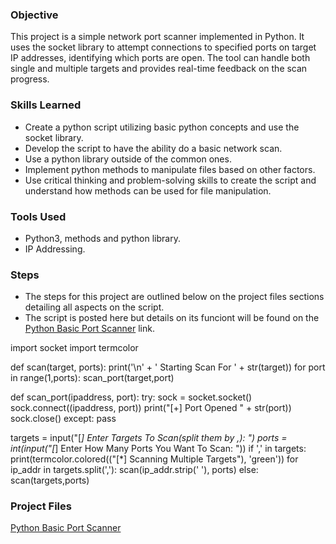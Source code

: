 ### Objective

This project is a simple network port scanner implemented in Python. It uses the socket library to attempt connections to specified ports on target IP addresses, identifying which ports are open. The tool can handle both single and multiple targets and provides real-time feedback on the scan progress.

### Skills Learned

- Create a python script utilizing basic python concepts and use the socket library.
- Develop the script to have the ability do a basic network scan.
- Use a python library outside of the common ones.
- Implement python methods to manipulate files based on other factors.
- Use critical thinking and problem-solving skills to create the script and understand how methods can be used for file manipulation.

### Tools Used

- Python3, methods and python library.
- IP Addressing.

### Steps
<!-- This is a comment. It won't be rendered on the webpage. drag & drop screenshots here or use imgur and reference them using imgsrc
Every screenshot should have some text explaining what the screenshot is about.
Example below.
*Ref 1: Network Diagram* -->
- The steps for this project are outlined below on the project files sections detailing all aspects on the script.
- The script is posted here but details on its funciont will be found on the [Python Basic Port Scanner](https://docs.google.com/document/d/1Vb8oog2Yl1GrESjKmwhsWng6FL1gjWxxVazeyE5emRU/edit?usp=sharing) link.

import socket
import termcolor

def scan(target, ports):
	print('\n' + ' Starting Scan For ' + str(target))
	for port in range(1,ports):
		scan_port(target,port)

def scan_port(ipaddress, port):
	try:
		sock = socket.socket()
		sock.connect((ipaddress, port))
		print("[+] Port Opened " + str(port))
		sock.close()
	except:
		pass

targets = input("[*] Enter Targets To Scan(split them by ,): ")
ports = int(input("[*] Enter How Many Ports You Want To Scan: "))
if ',' in targets:
	print(termcolor.colored(("[*] Scanning Multiple Targets"), 'green'))
	for ip_addr in targets.split(','):
		scan(ip_addr.strip(' '), ports)
else:
	scan(targets,ports)



### Project Files

[Python Basic Port Scanner](https://docs.google.com/document/d/1Vb8oog2Yl1GrESjKmwhsWng6FL1gjWxxVazeyE5emRU/edit?usp=sharing)
